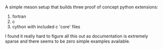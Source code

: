 A simple meson setup that builds three proof of concept python extensions:

1. fortran
2. c
3. cython with included c 'core' files

I found it really hard to figure all this out as documentation is extremely sparse
and there seems to be zero simple examples available.
